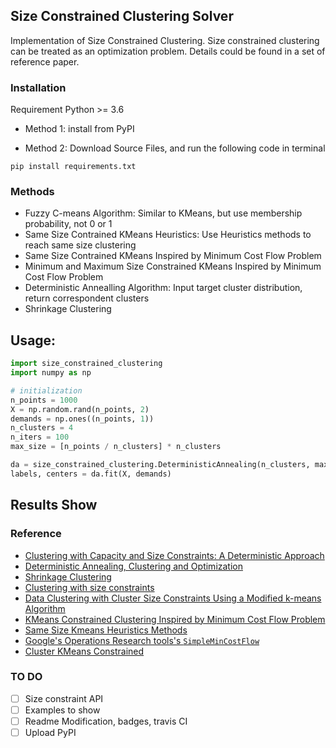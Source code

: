 ## Size Constrained Clustering Solver

Implementation of Size Constrained Clustering. 
Size constrained clustering can be treated as an optimization problem. Details could be found in a set of reference paper.

### Installation
Requirement Python >= 3.6
* Method 1: install from PyPI
  
* Method 2: Download Source Files, and run the following code in terminal
```shell
pip install requirements.txt
```

### Methods
* Fuzzy C-means Algorithm: Similar to KMeans, but use membership probability, not 0 or 1
* Same Size Contrained KMeans Heuristics: Use Heuristics methods to reach same size clustering
* Same Size Contrained KMeans Inspired by Minimum Cost Flow Problem
* Minimum and Maximum Size Constrained KMeans Inspired by Minimum Cost Flow Problem
* Deterministic Annealling Algorithm: Input target cluster distribution, return correspondent clusters
* Shrinkage Clustering

## Usage:
```python
import size_constrained_clustering
import numpy as np

# initialization
n_points = 1000
X = np.random.rand(n_points, 2)
demands = np.ones((n_points, 1))
n_clusters = 4
n_iters = 100
max_size = [n_points / n_clusters] * n_clusters

da = size_constrained_clustering.DeterministicAnnealing(n_clusters, max_size, n_iters, "l2")
labels, centers = da.fit(X, demands)
```

## Results Show

### Reference
* [Clustering with Capacity and Size Constraints: A Deterministic
Approach](http://web.eecs.umich.edu/~mayankb/docs/ClusterCap.pdf)
* [Deterministic Annealing, Clustering and Optimization](https://thesis.library.caltech.edu/2858/1/Rose_k_1991.pdf)
* [Shrinkage Clustering](https://www.researchgate.net/publication/322668506_Shrinkage_Clustering_A_fast_and_size-constrained_clustering_algorithm_for_biomedical_applications)
* [Clustering with size constraints](https://www.researchgate.net/publication/268292668_Clustering_with_Size_Constraints)
* [Data Clustering with Cluster Size Constraints Using a Modified k-means Algorithm](https://core.ac.uk/download/pdf/61217069.pdf)
* [KMeans Constrained Clustering Inspired by Minimum Cost Flow Problem](https://github.com/joshlk/k-means-constrained)
* [Same Size Kmeans Heuristics Methods](https://elki-project.github.io/tutorial/same-size_k_means)
* [Google's Operations Research tools's
`SimpleMinCostFlow`](https://developers.google.com/optimization/flow/mincostflow)
* [Cluster KMeans Constrained](https://www.microsoft.com/en-us/research/wp-content/uploads/2016/02/tr-2000-65.pdf)

### TO DO
* [ ] Size constraint API
* [ ] Examples to show
* [ ] Readme Modification, badges, travis CI
* [ ] Upload PyPI
